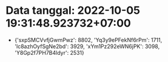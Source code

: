 # Data tanggal: 2022-10-05 19:31:48.923732+07:00

* {'sxpSMCVvfjGwmPwz': 8802, 'Yq3y9ePFekNf6rPm': 1711, 'lc8azhOyfSgNe2bd': 3929, 'xYm1Pz292eWN6jPK': 3098, 'Y8Gp2f7PH7B4ldyr': 2531}
